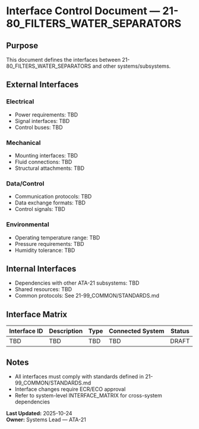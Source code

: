 # Interface Control Document — 21-80_FILTERS_WATER_SEPARATORS

## Purpose
This document defines the interfaces between 21-80_FILTERS_WATER_SEPARATORS and other systems/subsystems.

## External Interfaces

### Electrical
- Power requirements: TBD
- Signal interfaces: TBD
- Control buses: TBD

### Mechanical
- Mounting interfaces: TBD
- Fluid connections: TBD
- Structural attachments: TBD

### Data/Control
- Communication protocols: TBD
- Data exchange formats: TBD
- Control signals: TBD

### Environmental
- Operating temperature range: TBD
- Pressure requirements: TBD
- Humidity tolerance: TBD

## Internal Interfaces
- Dependencies with other ATA-21 subsystems: TBD
- Shared resources: TBD
- Common protocols: See 21-99_COMMON/STANDARDS.md

## Interface Matrix

| Interface ID | Description | Type | Connected System | Status |
|--------------|-------------|------|------------------|--------|
| TBD | TBD | TBD | TBD | DRAFT |

## Notes
- All interfaces must comply with standards defined in 21-99_COMMON/STANDARDS.md
- Interface changes require ECR/ECO approval
- Refer to system-level INTERFACE_MATRIX for cross-system dependencies

**Last Updated:** 2025-10-24  
**Owner:** Systems Lead — ATA-21

